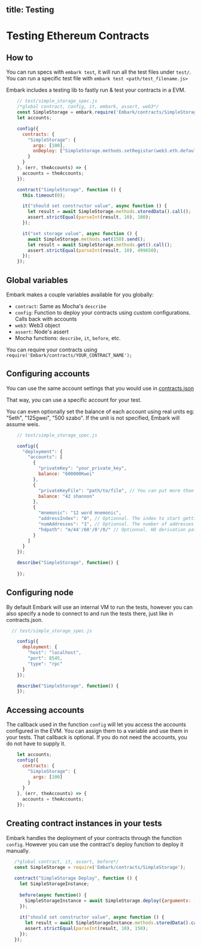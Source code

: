 title: Testing
---

Testing Ethereum Contracts
==========================

## How to

You can run specs with ``embark test``, it will run all the test files under
``test/``. You can run a specific test file with `embark test <path/test_filename.js>`

Embark includes a testing lib to fastly run & test your contracts in a
EVM.

```Javascript
    // test/simple_storage_spec.js
    /*global contract, config, it, embark, assert, web3*/
    const SimpleStorage = embark.require('Embark/contracts/SimpleStorage');
    let accounts;

    config({
      contracts: {
        "SimpleStorage": {
          args: [100],
          onDeploy: ["SimpleStorage.methods.setRegistar(web3.eth.defaultAccount).send()"] // example
        }
      }
    }, (err, theAccounts) => {
      accounts = theAccounts;
    });

    contract("SimpleStorage", function () {
      this.timeout(0);

      it("should set constructor value", async function () {
        let result = await SimpleStorage.methods.storedData().call();
        assert.strictEqual(parseInt(result, 10), 100);
      });

      it("set storage value", async function () {
        await SimpleStorage.methods.set(150).send();
        let result = await SimpleStorage.methods.get().call();
        assert.strictEqual(parseInt(result, 10), 499650);
      });
    });

```

## Global variables

Embark makes a couple variables available for you globally:

- `contract`: Same as Mocha's `describe`
- `config`: Function to deploy your contracts using custom configurations. Calls back with accounts
- `web3`: Web3 object
- `assert`: Node's assert
- Mocha functions: `describe`, `it`, `before`, etc.

You can require your contracts using `require('Embark/contracts/YOUR_CONTRACT_NAME');`

## Configuring accounts

You can use the same account settings that you would use in [contracts.json](https://embark.status.im/docs/contracts.html#Using-accounts-in-a-wallet)

That way, you can use a specific account for your test. 

You can even optionally set the balance of each account using real units eg: "5eth", "125gwei", "500 szabo".
If the unit is not specified, Embark will assume weis.

```Javascript
    // test/simple_storage_spec.js

    config({
      "deployment": {
        "accounts": [
          {
            "privateKey": "your_private_key",
            balance: "600000Kwei"
          },
          {
            "privateKeyFile": "path/to/file", // You can put more than one key, separated by , or ;
            balance: "42 shannon"
          },
          {
            "mnemonic": "12 word mnemonic",
            "addressIndex": "0", // Optionnal. The index to start getting the address
            "numAddresses": "1", // Optionnal. The number of addresses to get
            "hdpath": "m/44'/60'/0'/0/" // Optionnal. HD derivation path
          }
        ]
      }
    });

    describe("SimpleStorage", function() {
      
    });
```

## Configuring node

By default Embark will use an internal VM to run the tests, however you can also
specify a node to connect to and run the tests there, just like in contracts.json.

```Javascript
  // test/simple_storage_spec.js

    config({
      deployment: {
        "host": "localhost",
        "port": 8545,
        "type": "rpc"
      }
    });

    describe("SimpleStorage", function() {
    });
```

## Accessing accounts

The callback used in the function ``config`` will let you access the accounts configured in the EVM. 
You can assign them to a variable and use them in your tests. 
That callback is optional. If you do not need the accounts, you do not have to supply it.

```Javascript
    let accounts;
    config({
      contracts: {
        "SimpleStorage": {
          args: [100]
        }
      }
    }, (err, theAccounts) => {
      accounts = theAccounts;
    });
```

## Creating contract instances in your tests

Embark handles the deployment of your contracts through the function ``config``. 
However you can use the contract's deploy function to deploy it manually.

```Javascript
   /*global contract, it, assert, before*/
   const SimpleStorage = require('Embark/contracts/SimpleStorage');
   
   contract("SimpleStorage Deploy", function () {
     let SimpleStorageInstance;
   
     before(async function() {
       SimpleStorageInstance = await SimpleStorage.deploy({arguments: [150]}).send();
     });
   
     it("should set constructor value", async function () {
       let result = await SimpleStorageInstance.methods.storedData().call();
       assert.strictEqual(parseInt(result, 10), 150);
     });
   });
```

